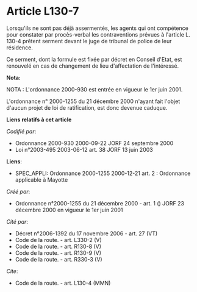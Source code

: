 # Article L130-7

Lorsqu'ils ne sont pas déjà assermentés, les agents qui ont compétence pour constater par procès-verbal les contraventions
prévues à l'article L. 130-4 prêtent serment devant le juge de tribunal de police de leur résidence.

Ce serment, dont la formule est fixée par décret en Conseil d'Etat, est renouvelé en cas de changement de lieu d'affectation
de l'intéressé.

**Nota:**

NOTA : L'ordonnance 2000-930 est entrée en vigueur le 1er juin 2001.

L'ordonnance n° 2000-1255 du 21 décembre 2000 n'ayant fait l'objet d'aucun projet de loi de ratification, est donc devenue
caduque.

**Liens relatifs à cet article**

_Codifié par_:

  - Ordonnance 2000-930 2000-09-22 JORF 24 septembre 2000
  - Loi n°2003-495 2003-06-12 art. 38 JORF 13 juin 2003

**Liens**:

  - SPEC_APPLI: Ordonnance 2000-1255 2000-12-21 art. 2 : Ordonnance applicable à Mayotte

_Créé par_:

  - Ordonnance n°2000-1255 du 21 décembre 2000 - art. 1 () JORF 23 décembre 2000 en vigueur le 1er juin 2001

_Cité par_:

  - Décret n°2006-1392 du 17 novembre 2006 - art. 27 (VT)
  - Code de la route. - art. L330-2 (V)
  - Code de la route. - art. R130-8 (V)
  - Code de la route. - art. R130-9 (V)
  - Code de la route. - art. R330-3 (V)

_Cite_:

  - Code de la route. - art. L130-4 (MMN)
